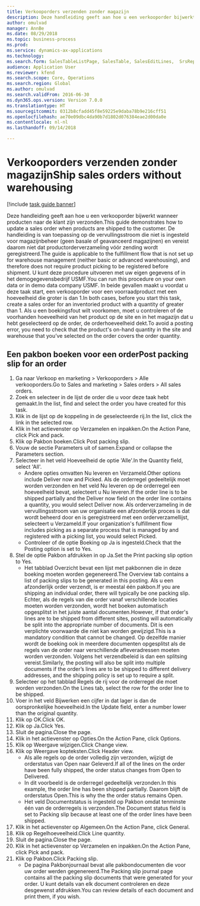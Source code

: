 ```yaml
--- 
title: Verkooporders verzenden zonder magazijn
description: Deze handleiding geeft aan hoe u een verkooporder bijwerkt wanneer producten naar de klant zijn verzonden.
author: omulvad
manager: AnnBe
ms.date: 08/29/2018
ms.topic: business-process
ms.prod: 
ms.service: dynamics-ax-applications
ms.technology: 
ms.search.form: SalesTableListPage, SalesTable, SalesEditLines,  SrsReportViewerForm, SalesTableLineQuantity, CustPackingSlipJournal
audience: Application User
ms.reviewer: kfend
ms.search.scope: Core, Operations
ms.search.region: Global
ms.author: omulvad
ms.search.validFrom: 2016-06-30
ms.dyn365.ops.version: Version 7.0.0
ms.translationtype: HT
ms.sourcegitcommit: 0312b8cfadd45f8e59225e9daba78b9e216cff51
ms.openlocfilehash: ae70e09dbc4da90b7d1802d076384eae2d00da0e
ms.contentlocale: nl-nl
ms.lasthandoff: 09/14/2018

---
```

# <a name="ship-sales-orders-without-warehousing"></a><span data-ttu-id="edfcb-103">Verkooporders verzenden zonder magazijn</span><span class="sxs-lookup"><span data-stu-id="edfcb-103">Ship sales orders without warehousing</span></span>

[!include [task guide banner](../../includes/task-guide-banner.md)]

<span data-ttu-id="edfcb-104">Deze handleiding geeft aan hoe u een verkooporder bijwerkt wanneer producten naar de klant zijn verzonden.</span><span class="sxs-lookup"><span data-stu-id="edfcb-104">This guide demonstrates how to update a sales order when products are shipped to the customer.</span></span> <span data-ttu-id="edfcb-105">De handleiding is van toepassing op de vervullingsstroom die niet is ingesteld voor magazijnbeheer (geen basale of geavanceerd magazijnen) en vereist daarom niet dat productorderverzameling vóór zending wordt geregistreerd.</span><span class="sxs-lookup"><span data-stu-id="edfcb-105">The guide is applicable to the fulfillment flow that is not set up for warehouse management (neither basic or advanced warehousing), and therefore does not require product picking to be registered before shipment.</span></span> <span data-ttu-id="edfcb-106">U kunt deze procedure uitvoeren met uw eigen gegevens of in het demogegevensbedrijf USMF.</span><span class="sxs-lookup"><span data-stu-id="edfcb-106">You can run this procedure on your own data or in demo data company USMF.</span></span> <span data-ttu-id="edfcb-107">In beide gevallen maakt u voordat u deze taak start, een verkooporder voor een voorraadproduct met een hoeveelheid die groter is dan 1.</span><span class="sxs-lookup"><span data-stu-id="edfcb-107">In both cases, before you start this task, create a sales order for an inventoried product with a quantity of greater than 1.</span></span> <span data-ttu-id="edfcb-108">Als u een boekingsfout wilt voorkomen, moet u controleren of de voorhanden hoeveelheid van het product op de site en in het magazijn dat u hebt geselecteerd op de order, de orderhoeveelheid dekt.</span><span class="sxs-lookup"><span data-stu-id="edfcb-108">To avoid a posting error, you need to check that the product's on-hand quantity in the site and warehouse that you’ve selected on the order covers the order quantity.</span></span>


## <a name="post-packing-slip-for-an-order"></a><span data-ttu-id="edfcb-109">Een pakbon boeken voor een order</span><span class="sxs-lookup"><span data-stu-id="edfcb-109">Post packing slip for an order</span></span>
1. <span data-ttu-id="edfcb-110">Ga naar Verkoop en marketing > Verkooporders > Alle verkooporders.</span><span class="sxs-lookup"><span data-stu-id="edfcb-110">Go to Sales and marketing > Sales orders > All sales orders.</span></span>
2. <span data-ttu-id="edfcb-111">Zoek en selecteer in de lijst de order die u voor deze taak hebt gemaakt.</span><span class="sxs-lookup"><span data-stu-id="edfcb-111">In the list, find and select the order you have created for this task.</span></span>
3. <span data-ttu-id="edfcb-112">Klik in de lijst op de koppeling in de geselecteerde rij.</span><span class="sxs-lookup"><span data-stu-id="edfcb-112">In the list, click the link in the selected row.</span></span>
4. <span data-ttu-id="edfcb-113">Klik in het actievenster op Verzamelen en inpakken.</span><span class="sxs-lookup"><span data-stu-id="edfcb-113">On the Action Pane, click Pick and pack.</span></span>
5. <span data-ttu-id="edfcb-114">Klik op Pakbon boeken.</span><span class="sxs-lookup"><span data-stu-id="edfcb-114">Click Post packing slip.</span></span>
6. <span data-ttu-id="edfcb-115">Vouw de sectie Parameters uit of samen.</span><span class="sxs-lookup"><span data-stu-id="edfcb-115">Expand or collapse the Parameters section.</span></span>
7. <span data-ttu-id="edfcb-116">Selecteer in het veld Hoeveelheid de optie 'Alle'.</span><span class="sxs-lookup"><span data-stu-id="edfcb-116">In the Quantity field, select 'All'.</span></span>
    * <span data-ttu-id="edfcb-117">Andere opties omvatten Nu leveren en Verzameld.</span><span class="sxs-lookup"><span data-stu-id="edfcb-117">Other options include Deliver now and Picked.</span></span> <span data-ttu-id="edfcb-118">Als de orderregel gedeeltelijk moet worden verzonden en het veld Nu leveren op de orderregel een hoeveelheid bevat, selecteert u Nu leveren.</span><span class="sxs-lookup"><span data-stu-id="edfcb-118">If the order line is to be shipped partially and the Deliver now field on the order line contains a quantity, you would select Deliver now.</span></span> <span data-ttu-id="edfcb-119">Als orderverzameling in de vervullingsstroom van uw organisatie een afzonderlijk proces is dat wordt beheerd door en is geregistreerd met een orderverzamellijst, selecteert u Verzameld.</span><span class="sxs-lookup"><span data-stu-id="edfcb-119">If your organization's fulfillment flow includes picking as a separate process that is managed by and registered with a picking list, you would select Picked.</span></span>  
    * <span data-ttu-id="edfcb-120">Controleer of de optie Boeking op Ja is ingesteld.</span><span class="sxs-lookup"><span data-stu-id="edfcb-120">Check that the Posting option is set to Yes.</span></span>  
8. <span data-ttu-id="edfcb-121">Stel de optie Pakbon afdrukken in op Ja.</span><span class="sxs-lookup"><span data-stu-id="edfcb-121">Set the Print packing slip option to Yes.</span></span>
    * <span data-ttu-id="edfcb-122">Het tabblad Overzicht bevat een lijst met pakbonnen die in deze boeking moeten worden gegenereerd.</span><span class="sxs-lookup"><span data-stu-id="edfcb-122">The Overview tab contains a list of packing slips to be generated in this posting.</span></span> <span data-ttu-id="edfcb-123">Als u een afzonderlijk order verzendt, is er meestal één pakbon.</span><span class="sxs-lookup"><span data-stu-id="edfcb-123">If you are shipping an individual order, there will typically be one packing slip.</span></span> <span data-ttu-id="edfcb-124">Echter, als de regels van die order vanaf verschillende locaties moeten worden verzonden, wordt het boeken automatisch opgesplitst in het juiste aantal documenten.</span><span class="sxs-lookup"><span data-stu-id="edfcb-124">However, if that order's lines are to be shipped from different sites, posting will automatically be split into the appropriate number of documents.</span></span> <span data-ttu-id="edfcb-125">Dit is een verplichte voorwaarde die niet kan worden gewijzigd.</span><span class="sxs-lookup"><span data-stu-id="edfcb-125">This is a mandatory condition that cannot be changed.</span></span> <span data-ttu-id="edfcb-126">Op dezelfde manier wordt de boeking ook in meerdere documenten opgesplitst als de regels van de order naar verschillende afleveradressen moeten worden verzonden. Volgens het verzendbeleid is dan een splitsing vereist.</span><span class="sxs-lookup"><span data-stu-id="edfcb-126">Similarly, the posting will also be split into multiple documents if the order’s lines are to be shipped to different delivery addresses, and the shipping policy is set up to require a split.</span></span>  
9. <span data-ttu-id="edfcb-127">Selecteer op het tabblad Regels de rij voor de orderregel die moet worden verzonden.</span><span class="sxs-lookup"><span data-stu-id="edfcb-127">On the Lines tab, select the row for the order line to be shipped.</span></span>
10. <span data-ttu-id="edfcb-128">Voer in het veld Bijwerken een cijfer in dat lager is dan de oorspronkelijke hoeveelheid.</span><span class="sxs-lookup"><span data-stu-id="edfcb-128">In the Update field, enter a number lower than the original quantity.</span></span>
11. <span data-ttu-id="edfcb-129">Klik op OK.</span><span class="sxs-lookup"><span data-stu-id="edfcb-129">Click OK.</span></span>
12. <span data-ttu-id="edfcb-130">Klik op Ja.</span><span class="sxs-lookup"><span data-stu-id="edfcb-130">Click Yes.</span></span>
13. <span data-ttu-id="edfcb-131">Sluit de pagina.</span><span class="sxs-lookup"><span data-stu-id="edfcb-131">Close the page.</span></span>
14. <span data-ttu-id="edfcb-132">Klik in het actievenster op Opties.</span><span class="sxs-lookup"><span data-stu-id="edfcb-132">On the Action Pane, click Options.</span></span>
15. <span data-ttu-id="edfcb-133">Klik op Weergave wijzigen.</span><span class="sxs-lookup"><span data-stu-id="edfcb-133">Click Change view.</span></span>
16. <span data-ttu-id="edfcb-134">Klik op Weergave kopteksten.</span><span class="sxs-lookup"><span data-stu-id="edfcb-134">Click Header view.</span></span>
    * <span data-ttu-id="edfcb-135">Als alle regels op de order volledig zijn verzonden, wijzigt de orderstatus van Open naar Geleverd.</span><span class="sxs-lookup"><span data-stu-id="edfcb-135">If all of the lines on the order have been fully shipped, the order status changes from Open to Delivered.</span></span>  
    * <span data-ttu-id="edfcb-136">In dit voorbeeld is de orderregel gedeeltelijk verzonden.</span><span class="sxs-lookup"><span data-stu-id="edfcb-136">In this example, the order line has been shipped partially.</span></span> <span data-ttu-id="edfcb-137">Daarom blijft de orderstatus Open.</span><span class="sxs-lookup"><span data-stu-id="edfcb-137">This is why the the order status remains Open.</span></span>     
    * <span data-ttu-id="edfcb-138">Het veld Documentstatus is ingesteld op Pakbon omdat tenminste één van de orderregels is verzonden.</span><span class="sxs-lookup"><span data-stu-id="edfcb-138">The Document status field is set to Packing slip because at least one of the order lines have been shipped.</span></span>  
17. <span data-ttu-id="edfcb-139">Klik in het actievenster op Algemeen.</span><span class="sxs-lookup"><span data-stu-id="edfcb-139">On the Action Pane, click General.</span></span>
18. <span data-ttu-id="edfcb-140">Klik op Regelhoeveelheid.</span><span class="sxs-lookup"><span data-stu-id="edfcb-140">Click Line quantity.</span></span>
19. <span data-ttu-id="edfcb-141">Sluit de pagina.</span><span class="sxs-lookup"><span data-stu-id="edfcb-141">Close the page.</span></span>
20. <span data-ttu-id="edfcb-142">Klik in het actievenster op Verzamelen en inpakken.</span><span class="sxs-lookup"><span data-stu-id="edfcb-142">On the Action Pane, click Pick and pack.</span></span>
21. <span data-ttu-id="edfcb-143">Klik op Pakbon.</span><span class="sxs-lookup"><span data-stu-id="edfcb-143">Click Packing slip.</span></span>
    * <span data-ttu-id="edfcb-144">De pagina Pakbonjournaal bevat alle pakbondocumenten die voor uw order werden gegenereerd.</span><span class="sxs-lookup"><span data-stu-id="edfcb-144">The Packing slip journal page contains all the packing slip documents that were generated for your order.</span></span> <span data-ttu-id="edfcb-145">U kunt details van elk document controleren en deze desgewenst afdrukken.</span><span class="sxs-lookup"><span data-stu-id="edfcb-145">You can review details of each document and print them, if you wish.</span></span>  


